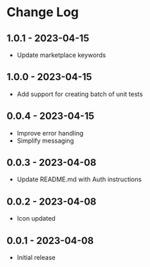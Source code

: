# Change Log

## 1.0.1 - 2023-04-15

- Update marketplace keywords

## 1.0.0 - 2023-04-15

- Add support for creating batch of unit tests

## 0.0.4 - 2023-04-15

- Improve error handling
- Simplify messaging

## 0.0.3 - 2023-04-08

- Update README.md with Auth instructions

## 0.0.2 - 2023-04-08

- Icon updated

## 0.0.1 - 2023-04-08

- Initial release
